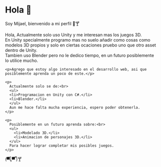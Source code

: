 <body>
  <div>
    <h1>Hola 🥵</h1>
  </div>
  
  <div>
    <p>Soy Mijael, bienvenido a mi perfil 🧐🍸</p>
  </div>
  <div>
    <p>
      Hola, Actualmente solo uso Unity y me interesan mas los juegos 3D.<br>
      En Unity specialmente programo mas no suelo añadir como cosas como modelos 3D propios y solo en ciertas ocaciones pruebo uno que otro asset dentro de Unity.<br>
      Tambien uso Blender pero no le dedico tiempo, en un futuro posiblemente lo utilice mucho.
    </p>
    
    <p>Agrego que estoy algo interesado en el desarrollo web, asi que posiblemente aprenda un poco de este.</p>
    
    <p>
      Actualmente solo se de:<br>
      <ul>
      <li>Programacion en Unity con C#.</li>
      <li>Blender.</li>
      </ul>
      Aun me hace falta mucha experiencia, espero poder obtenerla.
    </p>
 
    <p>
      Posiblemente en un futuro aprenda sobre:<br>
      <ul>
        <li>Modelado 3D.</li>
        <li>Animacion de personajes 3D.</li>
      </ul>
      Para hacer lograr completar mis posibles juegos.
    </p>
    
  </div>
</body>

<footer>(▀̿Ĺ̯▀̿ ̿)🍸</footer>
